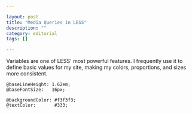 ```yaml
---

layout: post
title: "Media Queries in LESS"
description: ""
category: editorial
tags: []

---
```


Variables are one of LESS' most powerful features. I frequently use it to define basic values for my site, making my colors, proportions, and sizes more consistent.

	@baseLineHeight: 1.62em;
	@baseFontSize:   16px;
	
	@backgroundColor: #f3f3f3;
	@textColor:       #333;